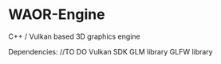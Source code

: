 # WAOR-Engine
C++ / Vulkan based 3D graphics engine

Dependencies: //TO DO
  Vulkan SDK
  GLM library
  GLFW library
